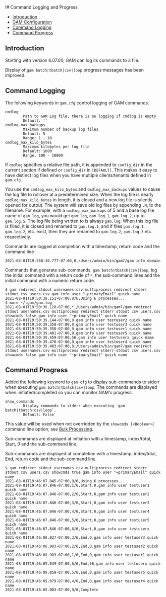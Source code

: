!# Command Logging and Progress
- [Introduction](#introduction)
- [GAM Configuration](gam.cfg)
- [Command Logging](#command-logging)
- [Command Progress](#command-progress)

## Introduction
Starting with version 6.07.00, GAM can log its commands to a file.

Display of `gam batch|tbatch|csv|loop` progress messages has been improved.

## Command Logging
The following keywords in `gam.cfg` control logging of GAM commands.
```
cmdlog
        Path to GAM Log file; there is no logging if cmdlog is empty
        Default: ''
cmdlog_max_backups
        Maximum number of backup log files
        Default: 5
        Range: 1 - 10
cmdlog_max_kilo_bytes
        Maximum kilobytes per log file
        Default: 1000
        Range: 100 - 10000
```

If `cmdlog` specifies a relative file path, it is appended to `config_dir` in the current section if defined or `config_dir` in `[DEFAULT]`.
This makes it easy to have distinct log files when you have multiple clients/tenants defined in `gam.cfg`

You use the `cmdlog_max_kilo_bytes` and `cmdlog_max_backups` values to cause the log file to rollover at a predetermined size.
When the log file is nearly `cmdlog_max_kilo_bytes` in length, it is closed and a new log file is silently opened for output.
The system will save old log files by appending `.N`, to the filename. For example, with a `cmdlog_max_backups` of 5 and a base log file name of `gam.log`, you would get `gam.log`, `gam.log.1`, `gam.log.2`, up to `gam.log.5`.
The log file being written to is always `gam.log`. When this log file is filled, it is closed and renamed to `gam.log.1`, and if files `gam.log.1`, `gam.log.2`, etc. exist, then they are renamed to `gam.log.2`, `gam.log.3` etc. respectively.

Commands are logged at completion with a timestamp, return code and the command line
```
2021-08-01T19:350:30.777-07:00,0,/Users/admin/bin/gam7/gam info domain
```

Commands that generate sub-commands, `gam batch|tbatch|csv|loop`, log the initial command with a return code of `*`,
the sub-command lines and the initial command with a numeric return code.
```
$ gam redirect stdout usernames.csv multiprocess redirect stderr stdout csv users.csv gam info user "~primaryEmail" quick name
2021-08-01T19:50:38.151-07:00,0/6,Using 6 processes...
$ more ~/.gam/gam.log
2021-08-01T19:50:38.120-07:00,*,/Users/admin/bin/gam7/gam redirect stdout usernames.csv multiprocess redirect stderr stdout csv users.csv showcmds false gam info user "~primaryEmail" quick name
2021-08-01T19:50:39.144-07:00,0,gam info user testuser2 quick name
2021-08-01T19:50:39.358-07:00,0,gam info user testuser3 quick name
2021-08-01T19:50:39.358-07:00,0,gam info user testuser1 quick name
2021-08-01T19:50:39.401-07:00,0,gam info user testuser5 quick name
2021-08-01T19:50:39.459-07:00,56,gam info user testuserx quick name
2021-08-01T19:50:39.470-07:00,0,gam info user testuser4 quick name
2021-08-01T19:50:39.483-07:00,0,/Users/admin/bin/gam7/gam redirect stdout usernames.csv multiprocess redirect stderr stdout csv users.csv showcmds false gam info user "~primaryEmail" quick name
```

## Command Progress
Added the following keyword to `gam.cfg` to display sub-commands to stderr when executing `gam batch|tbatch|csv|loop`.
The commands are displayed when initiated/completed so you can monitor GAM's progress.
```
show_commands
        Display commands to stderr when executing `gam batch|tbatch|csv|loop`.
        Default: False
```
This value will be used when not overridden by the `showcmds [<Boolean>]` command line option; see [Bulk Processing](Bulk-Processing).

Sub-commands are displayed at initiation with a timestamp, index/total, Start, 0 and the sub-command line.

Sub-commands are displayed at completion with a timestamp, index/total, End, return code and the sub-command line.

```
$ gam redirect stdout usernames.csv multiprocess redirect stderr stdout csv users.csv showcmds true gam info user "~primaryEmail" quick name
2021-08-01T19:46:07.845-07:00,0/6,Using 6 processes...
2021-08-01T19:46:07.846-07:00,1/6,Start,0,gam info user testuser1 quick name
2021-08-01T19:46:07.846-07:00,2/6,Start,0,gam info user testuser2 quick name
2021-08-01T19:46:07.846-07:00,3/6,Start,0,gam info user testuser3 quick name
2021-08-01T19:46:07.846-07:00,4/6,Start,0,gam info user testuser4 quick name
2021-08-01T19:46:07.846-07:00,5/6,Start,0,gam info user testuser5 quick name
2021-08-01T19:46:07.846-07:00,6/6,Start,0,gam info user testuserx quick name
2021-08-01T19:46:08.827-07:00,3/6,End,0,gam info user testuser3 quick name
2021-08-01T19:46:08.983-07:00,2/6,End,0,gam info user testuser2 quick name
2021-08-01T19:46:08.983-07:00,1/6,End,0,gam info user testuser1 quick name
2021-08-01T19:46:09.049-07:00,6/6,End,56,gam info user testuserx quick name
2021-08-01T19:46:09.059-07:00,5/6,End,0,gam info user testuser5 quick name
2021-08-01T19:46:09.079-07:00,4/6,End,0,gam info user testuser4 quick name
2021-08-01T19:46:09.083-07:00,0/6,Complete
```

